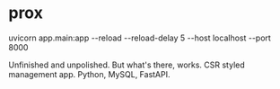 # prox
uvicorn app.main:app --reload --reload-delay 5 --host localhost --port 8000

Unfinished and unpolished. But what's there, works. 
CSR styled management app. 
Python, MySQL, FastAPI.
